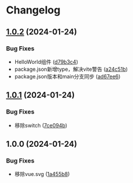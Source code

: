 # Changelog

## [1.0.2](https://github.com/luoyi58624/demo/compare/v1.0.1...v1.0.2) (2024-01-24)


### Bug Fixes

* HelloWorld组件 ([d79b3c4](https://github.com/luoyi58624/demo/commit/d79b3c4c4e044e985276ff7a4d4a8d7ca75c817e))
* package.json新增type，解决vite警告 ([a24c51b](https://github.com/luoyi58624/demo/commit/a24c51b64bd44275d38fbcf9b3cbf3ec6e5a20ea))
* package.json版本和main分支同步 ([ad67ee6](https://github.com/luoyi58624/demo/commit/ad67ee6f99988aa72163765723c9d8261ccc8ad5))

## [1.0.1](https://github.com/luoyi58624/demo/compare/v1.0.0...v1.0.1) (2024-01-24)


### Bug Fixes

* 移除switch ([7ce094b](https://github.com/luoyi58624/demo/commit/7ce094bbf3971d3ac24ffd256ac842d6306fbe18))

## 1.0.0 (2024-01-24)


### Bug Fixes

* 移除vue.svg ([1a455b8](https://github.com/luoyi58624/demo/commit/1a455b865c158c444216daaf4b2363b3a0ff0acb))
